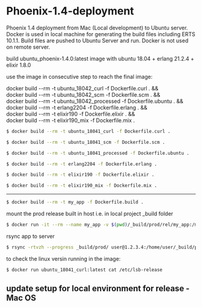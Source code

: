 # Phoenix-1.4-deployment
Phoenix 1.4 deployment from Mac (Local development) to Ubuntu server. Docker is used in local machine for generating the build files including ERTS 10.1.1. Build files are pushed to Ubuntu Server and run. Docker is not used on remote server.

build ubuntu_phoenix-1.4.0:latest image with
ubuntu 18.04 + erlang 21.2.4 + elixir 1.8.0

use the image in consecutive step to reach the final image:

docker build --rm -t ubuntu_18042_curl -f Dockerfile.curl . && \
docker build --rm -t ubuntu_18042_scm -f Dockerfile.scm . && \
docker build --rm -t ubuntu_18042_processed -f Dockerfile.ubuntu . && \
docker build --rm -t erlang2204 -f Dockerfile.erlang . && \
docker build --rm -t elixir190 -f Dockerfile.elixir . && \
docker build --rm -t elixir190_mix -f Dockerfile.mix .

```bash
$ docker build --rm -t ubuntu_18041_curl -f Dockerfile.curl .
```

```bash
$ docker build --rm -t ubuntu_18041_scm -f Dockerfile.scm .
```

```bash
$ docker build --rm -t ubuntu_18041_processed -f Dockerfile.ubuntu .
```

```bash
$ docker build --rm -t erlang2204 -f Dockerfile.erlang .
```

```bash
$ docker build --rm -t elixir190 -f Dockerfile.elixir .
```

```bash
$ docker build --rm -t elixir190_mix -f Dockerfile.mix .
```

---

```bash
$ docker build --rm -t my_app -f Dockerfile.build .
```

mount the prod release built in host i.e. in local project _build folder

```bash
$ docker run -it --rm --name my_app -v $(pwd)/_build/prod/rel/my_app:/my_app/_build/prod/rel/my_app my_app
```

rsync app to server

```bash
$ rsync -rtvzh --progress _build/prod/ user@1.2.3.4:/home/user/_build/prod
```

to check the linux versin running in the image:

```bash
$ docker run ubuntu_18041_curl:latest cat /etc/lsb-release
```


## update setup for local environment for release - Mac OS


